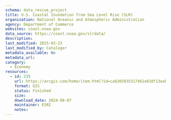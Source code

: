 ```yaml
---
schema: data_rescue_project 
title: U.S. Coastal Inundation from Sea Level Rise (SLR)
organization: National Oceanic and Atmospheric Administration
agency: Department of Commerce
websites: coast.noaa.gov
data_source: https://coast.noaa.gov/slrdata/
description: 
last_modified: 2025-03-23
last_modified_by: Cataloger
metadata_available: No
metadata_url: 
category:
  - Economy
resources:
  - id: 235
    url: https://arcgis.com/home/item.html?id=cab265835317461e818f13eabc242ed1
    format: GIS
    status: Finished
    size: 
    download_date: 2024-08-07
    maintainer: ESRI
    notes: 
---
```

